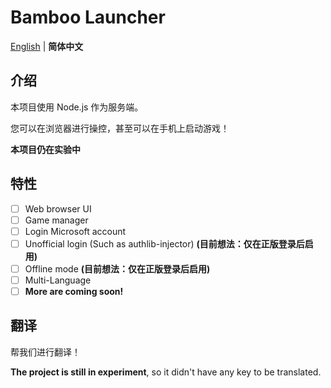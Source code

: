 # Bamboo Launcher

[English](README.md) | **简体中文**

## 介绍

本项目使用 Node.js 作为服务端。

您可以在浏览器进行操控，甚至可以在手机上启动游戏！

**本项目仍在实验中**

## 特性

- [ ] Web browser UI
- [ ] Game manager
- [ ] Login Microsoft account
- [ ] Unofficial login (Such as authlib-injector) **(目前想法：仅在正版登录后启用)**
- [ ] Offline mode **(目前想法：仅在正版登录后启用)**
- [ ] Multi-Language
- [ ] **More are coming soon!**

## 翻译

帮我们进行翻译！

**The project is still in experiment**, so it didn't have any key to be translated.
